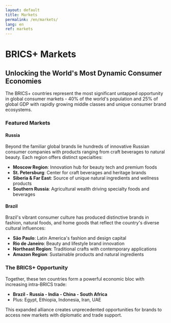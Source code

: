 ```yaml
---
layout: default
title: Markets
permalink: /en/markets/
lang: en
ref: markets
---
```


# BRICS+ Markets

## Unlocking the World's Most Dynamic Consumer Economies

The BRICS+ countries represent the most significant untapped opportunity in global consumer markets - 40% of the world's population and 25% of global GDP with rapidly growing middle classes and unique consumer brand ecosystems.

### Featured Markets

#### Russia
Beyond the familiar global brands lie hundreds of innovative Russian consumer companies with products ranging from craft beverages to natural beauty. Each region offers distinct specialties:

- **Moscow Region**: Innovation hub for beauty tech and premium foods
- **St. Petersburg**: Center for craft beverages and heritage brands
- **Siberia & Far East**: Source of unique natural ingredients and wellness products
- **Southern Russia**: Agricultural wealth driving specialty foods and beverages

#### Brazil
Brazil's vibrant consumer culture has produced distinctive brands in fashion, natural foods, and home goods that reflect the country's diverse cultural influences:

- **São Paulo**: Latin America's fashion and design capital
- **Rio de Janeiro**: Beauty and lifestyle brand innovation
- **Northeast Region**: Traditional crafts with contemporary applications
- **Amazon Region**: Sustainable products and natural ingredients

### The BRICS+ Opportunity

Together, these ten countries form a powerful economic bloc with increasing intra-BRICS trade:

- **Brazil - Russia - India - China - South Africa**
- Plus: Egypt, Ethiopia, Indonesia, Iran, UAE

This expanded alliance creates unprecedented opportunities for brands to access new markets with diplomatic and trade support.